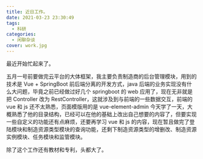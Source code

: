 ```yaml
---
title: 近日工作。
date: 2021-03-23 23:30:49
tags:
  - 科研
categories:
  - 闲聊杂谈
cover: work.jpg
---
```


最近开始忙起来了。

五月一号前要做完云平台的大体框架，我主要负责制造商的后台管理模块，用到的技术是 Vue + SpringBoot 前后端分离的开发方式，java 后端的业务实现没有什么大问题，毕竟之前已经做过好几个 springboot 的 web 应用了，现在无非就是把 Controller 改为 RestController，这就涉及到与前端的一些数据交互，前端的 vue 和 js 还不太熟悉，页面模版用的是 vue-element-admin 今天学了一天，大概熟悉了他的目录结构，已经可以在他的基础上改出自己想要的内容了，但要实现一些自定义的功能还有点麻烦，还要再学习 vue 和 js 的内容，现在暂且做完了登陆模块和制造资源类型模块的查询功能，还剩下制造资源类型的增删改、制造资源实例模块、任务模块和监管模块。

除了这个工作还有教材和专利，头都大了。
